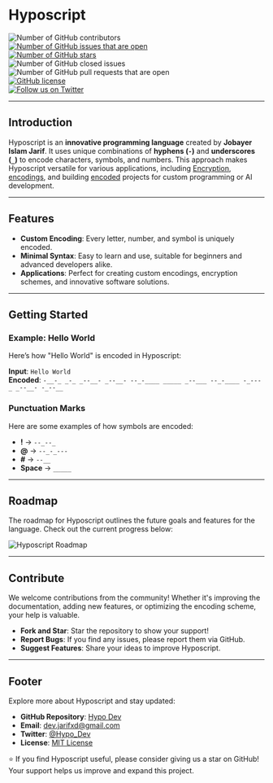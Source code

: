 # **Hyposcript**

![Number of GitHub contributors](https://img.shields.io/github/contributors/HypoDev/Hyposcript)  
[![Number of GitHub issues that are open](https://img.shields.io/github/issues/HypoDev/Hyposcript)](https://github.com/HypoDev/Hyposcript/issues)  
[![Number of GitHub stars](https://img.shields.io/github/stars/HypoDev/Hyposcript)](https://github.com/HypoDev/Hyposcript/stargazers)  
![Number of GitHub closed issues](https://img.shields.io/github/issues-closed/HypoDev/Hyposcript)  
![Number of GitHub pull requests that are open](https://img.shields.io/github/issues-pr-raw/HypoDev/Hyposcript)  
[![GitHub license](https://img.shields.io/github/license/HypoDev/Hyposcript)](https://github.com/HypoDev/Hyposcript/blob/main/LICENSE)  
[![Follow us on Twitter](https://img.shields.io/twitter/follow/Hypo_Dev?style=social)](https://twitter.com/Hypo_Dev)

---

## **Introduction**

Hyposcript is an **innovative programming language** created by **Jobayer Islam Jarif**. It uses unique combinations of **hyphens (`-`)** and **underscores (`_`)** to encode characters, symbols, and numbers. This approach makes Hyposcript versatile for various applications, including [Encryption](https://drive.google.com/file/d/10ynGF9Qok6Nxwu_RfLXhrGVKjgt-UjWa/edit?disco=AAABai8HYh8), [encodings](https://drive.google.com/file/d/10ynGF9Qok6Nxwu_RfLXhrGVKjgt-UjWa/edit?disco=AAABai8HYhw), and building [encoded](https://drive.google.com/file/d/10ynGF9Qok6Nxwu_RfLXhrGVKjgt-UjWa/edit?disco=AAABai8HYhw) projects for custom programming or AI development.

---

## **Features**

- **Custom Encoding**: Every letter, number, and symbol is uniquely encoded.
- **Minimal Syntax**: Easy to learn and use, suitable for beginners and advanced developers alike.
- **Applications**: Perfect for creating custom encodings, encryption schemes, and innovative software solutions.

---

## **Getting Started**

### Example: Hello World
Here’s how "Hello World" is encoded in Hyposcript:

**Input**: `Hello World`  
**Encoded**: `-__-_ _-_ _--__- _--__- --_-____ _____ _--___ --_-____ -_---_ _--__- -_--__`

### Punctuation Marks
Here are some examples of how symbols are encoded:  
- **!** → `--_--_`  
- **@** → `--_-_---`  
- **#** → `--__`  
- **Space** → `_____`

---



## **Roadmap**

The roadmap for Hyposcript outlines the future goals and features for the language. Check out the current progress below:

![Hyposcript Roadmap](https://drive.google.com/uc?id=10ynGF9Qok6Nxwu_RfLXhrGVKjgt-UjWa)

---


## **Contribute**

We welcome contributions from the community! Whether it's improving the documentation, adding new features, or optimizing the encoding scheme, your help is valuable.

- **Fork and Star**: Star the repository to show your support!
- **Report Bugs**: If you find any issues, please report them via GitHub.
- **Suggest Features**: Share your ideas to improve Hyposcript.

---

## **Footer**

Explore more about Hyposcript and stay updated:

- **GitHub Repository**: [Hypo Dev](https://github.com/HypoDev)  
- **Email**: [dev.jarifxd@gmail.com](mailto:dev.jarifxd@gmail.com)  
- **Twitter**: [@Hypo_Dev](https://twitter.com/Hypo_Dev)  
- **License**: [MIT License](https://github.com/HypoDev/Hyposcript/blob/main/LICENSE)

:star: If you find Hyposcript useful, please consider giving us a star on GitHub! Your support helps us improve and expand this project.
